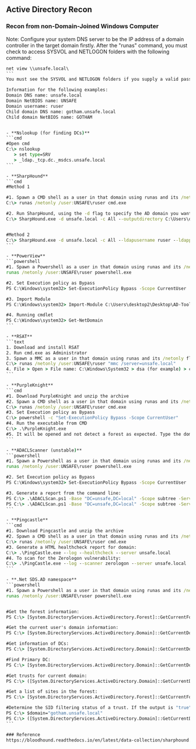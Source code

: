 ## Active Directory Recon

### Recon from non-Domain-Joined Windows Computer
Note:
Configure your system DNS server to be the IP address of a domain controller in the target domain firstly. 
After the "runas" command, you must check to access SYSVOL and NETLOGON folders with the following command: 
````cmd
net view \\unsafe.local\
```
You must see the SYSVOL and NETLOGON folders if you supply a valid password for the "runas" command.

Information for the following examples:
Domain DNS name: unsafe.local
Domain NetBIOS name: UNSAFE
Domain username: ruser
Child domain DNS name: gotham.unsafe.local
Child domain NetBIOS name: GOTHAM


- **Nslookup (for finding DCs)**
```cmd
#Open cmd
C:\> nslookup
   > set type=SRV
   > _ldap._tcp.dc._msdcs.unsafe.local 
```

- **SharpHound**
```cmd
#Method 1

#1. Spawn a CMD shell as a user in that domain using runas and its /netonly flag and enter the password.
C:\> runas /netonly /user:UNSAFE\ruser cmd.exe

#2. Run SharpHound, using the -d flag to specify the AD domain you want to collect information from. You can also use any other flags you wish.
C:\> SharpHound.exe -d unsafe.local -c All --outputdirectory C:\Users\desktop2\Desktop


#Method 2
C:\> SharpHound.exe -d unsafe.local -c All --ldapusername ruser --ldappassword Password
```

- **PowerView**
```powershell
#1. Spawn a Powershell as a user in that domain using runas and its /netonly flag and enter the password.
runas /netonly /user:UNSAFE\ruser powershell.exe

#2. Set Execution policy as Bypass
PS C:\Windows\system32> Set-ExecutionPolicy Bypass -Scope CurrentUser

#3. Import Module
PS C:\Windows\system32> Import-Module C:\Users\desktop2\Desktop\AD-Tools\Tools\PowerView_dev.ps1

#4. Running cmdlet
PS C:\Windows\system32> Get-NetDomain
```

- **RSAT**
```text
1. Download and install RSAT
2. Run cmd.exe as Administrator
3. Spawn a MMC as a user in that domain using runas and its /netonly flag and enter the password.
C:\> runas /netonly /user:UNSAFE\ruser "mmc /server=unsafe.local"
4. File > Open > File name: C:\Windows\System32 > dsa (for example) > click
```

- **PurpleKnight**
```cmd
#1. Download PurpleKnight and unzip the archive
#2. Spawn a CMD shell as a user in that domain using runas and its /netonly flag and enter the password.
C:\> runas /netonly /user:UNSAFE\ruser cmd.exe
#3. Set Execution policy as Bypass
C:\> powershell -c "Set-ExecutionPolicy Bypass -Scope CurrentUser"
#4. Run the executable from CMD
C:\> .\PurpleKnight.exe
#5. It will be opened and not detect a forest as expected. Type the domain name (e.g: unsafe.local) and click select > next > 'run tests'.
```

- **ADACLScanner (unstable)**
```powershell
#1. Spawn a Powershell as a user in that domain using runas and its /netonly flag and enter the password.
runas /netonly /user:UNSAFE\ruser powershell.exe

#2. Set Execution policy as Bypass
PS C:\Windows\system32> Set-ExecutionPolicy Bypass -Scope CurrentUser

#3. Generate a report from the command line:
PS C:\> .\ADACLScan.ps1 -Base "DC=unsafe,DC=local" -Scope subtree -Server dc.unsafe.local -Port 389 -Output HTML -Show
PS C:\> .\ADACLScan.ps1 -Base "DC=unsafe,DC=local" -Scope subtree -Server dc.unsafe.local -Port 389 -EffectiveRightsPrincipal ruser -Output HTML -Show
```

- **Pingcastle**
```cmd
#1. Download Pingcastle and unzip the archive
#2. Spawn a CMD shell as a user in that domain using runas and its /netonly flag and enter the password.
C:\> runas /netonly /user:UNSAFE\ruser cmd.exe
#3. Generate a HTML healthcheck report for domain:
C:\> .\PingCastle.exe --log --healthcheck --server unsafe.local
#4. To scan for the Zerologon vulnerability:
C:\> .\PingCastle.exe --log --scanner zerologon --server unsafe.local
```

- **.Net SDS.AD namespace**
```powershell
#1. Spawn a Powershell as a user in that domain using runas and its /netonly flag and enter the password.
runas /netonly /user:UNSAFE\ruser powershell.exe


#Get the forest information:
PS C:\> [System.DirectoryServices.ActiveDirectory.Forest]::GetCurrentForest()

#Get the current user's domain information:
PS C:\> [System.DirectoryServices.ActiveDirectory.Domain]::GetCurrentDomain()

#Get information of DCs:
PS C:\> [System.DirectoryServices.ActiveDirectory.Domain]::GetCurrentDomain().DomainControllers

#Find Primary DC:
PS C:\> [System.DirectoryServices.ActiveDirectory.Domain]::GetCurrentDomain().pdcroleowner

#Get trusts for current domain:
PS C:\> ([System.DirectoryServices.ActiveDirectory.Domain]::GetCurrentDomain()).GetAllTrustRelationships()

#Get a list of sites in the forest:
PS C:\> [System.DirectoryServices.ActiveDirectory.Forest]::GetCurrentForest().sites

#Determine the SID filtering status of a trust. If the output is "true", SID filtering is enabled.
PS C:\> $domain="gotham.unsafe.local"
PS C:\> ([System.DirectoryServices.ActiveDirectory.Domain]::GetCurrentDomain()).GetSidFilteringStatus($domain)
```

### Reference
https://bloodhound.readthedocs.io/en/latest/data-collection/sharphound.html
